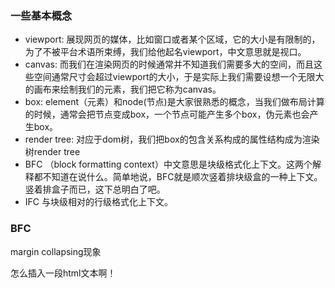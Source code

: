 ###  一些基本概念
* viewport: 展现网页的媒体，比如窗口或者某个区域，它的大小是有限制的，为了不被平台术语所束缚，我们给他起名viewport，中文意思就是视口。
* canvas: 而我们在渲染网页的时候通常并不知道我们需要多大的空间，而且这些空间通常尺寸会超过viewport的大小，于是实际上我们需要设想一个无限大的画布来绘制我们的元素，我们把它称为canvas。
* box: element（元素）和node(节点)是大家很熟悉的概念，当我们做布局计算的时候，通常会把节点变成box，一个节点可能产生多个box，伪元素也会产生box。
* render tree: 对应于dom树，我们把box的包含关系构成的属性结构成为渲染树render tree
* BFC （block formatting context）中文意思是块级格式化上下文。这两个解释都不知道在说什么。简单地说，BFC就是顺次竖着排块级盒的一种上下文。竖着排盒子而已，这下总明白了吧。
* IFC 与块级相对的行级格式化上下文。

### BFC
margin collapsing现象

怎么插入一段html文本啊！